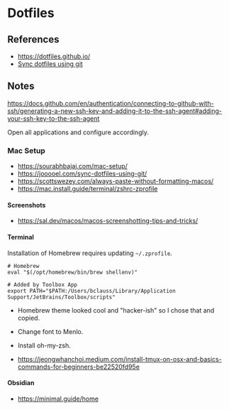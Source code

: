 # Dotfiles

## References

- https://dotfiles.github.io/
- [Sync dotfiles using git](https://jooooel.com/sync-dotfiles-using-git/)

## Notes

https://docs.github.com/en/authentication/connecting-to-github-with-ssh/generating-a-new-ssh-key-and-adding-it-to-the-ssh-agent#adding-your-ssh-key-to-the-ssh-agent

Open all applications and configure accordingly.

### Mac Setup

- https://sourabhbajaj.com/mac-setup/
- https://jooooel.com/sync-dotfiles-using-git/
- https://scottswezey.com/always-paste-without-formatting-macos/
- https://mac.install.guide/terminal/zshrc-zprofile

#### Screenshots

- https://sal.dev/macos/macos-screenshotting-tips-and-tricks/

#### Terminal

Installation of Homebrew requires updating `~/.zprofile`.

```
# Homebrew
eval "$(/opt/homebrew/bin/brew shellenv)"
```

```
# Added by Toolbox App
export PATH="$PATH:/Users/bclauss/Library/Application Support/JetBrains/Toolbox/scripts"
```

- Homebrew theme looked cool and "hacker-ish" so I chose that and copied.
- Change font to Menlo.

- Install oh-my-zsh.

- https://jeongwhanchoi.medium.com/install-tmux-on-osx-and-basics-commands-for-beginners-be22520fd95e

#### Obsidian

- https://minimal.guide/home
